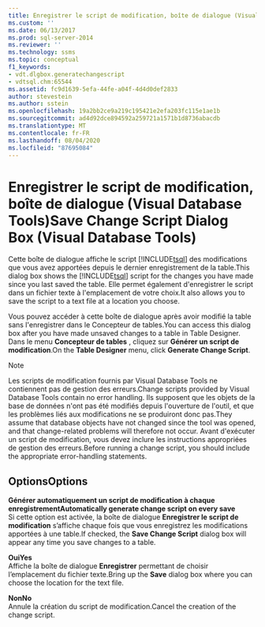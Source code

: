```yaml
---
title: Enregistrer le script de modification, boîte de dialogue (Visual Database Tools) | Microsoft Docs
ms.custom: ''
ms.date: 06/13/2017
ms.prod: sql-server-2014
ms.reviewer: ''
ms.technology: ssms
ms.topic: conceptual
f1_keywords:
- vdt.dlgbox.generatechangescript
- vdtsql.chm:65544
ms.assetid: fc9d1639-5efa-44fe-a04f-4d4d0def2833
author: stevestein
ms.author: sstein
ms.openlocfilehash: 19a2bb2ce9a219c195421e2efa203fc115e1ae1b
ms.sourcegitcommit: ad4d92dce894592a259721a1571b1d8736abacdb
ms.translationtype: MT
ms.contentlocale: fr-FR
ms.lasthandoff: 08/04/2020
ms.locfileid: "87695084"
---
```

# <a name="save-change-script-dialog-box-visual-database-tools"></a><span data-ttu-id="0b922-102">Enregistrer le script de modification, boîte de dialogue (Visual Database Tools)</span><span class="sxs-lookup"><span data-stu-id="0b922-102">Save Change Script Dialog Box (Visual Database Tools)</span></span>
  <span data-ttu-id="0b922-103">Cette boîte de dialogue affiche le script [!INCLUDE[tsql](../../includes/tsql-md.md)] des modifications que vous avez apportées depuis le dernier enregistrement de la table.</span><span class="sxs-lookup"><span data-stu-id="0b922-103">This dialog box shows the [!INCLUDE[tsql](../../includes/tsql-md.md)] script for the changes you have made since you last saved the table.</span></span> <span data-ttu-id="0b922-104">Elle permet également d'enregistrer le script dans un fichier texte à l'emplacement de votre choix.</span><span class="sxs-lookup"><span data-stu-id="0b922-104">It also allows you to save the script to a text file at a location you choose.</span></span>  
  
 <span data-ttu-id="0b922-105">Vous pouvez accéder à cette boîte de dialogue après avoir modifié la table sans l'enregistrer dans le Concepteur de tables.</span><span class="sxs-lookup"><span data-stu-id="0b922-105">You can access this dialog box after you have made unsaved changes to a table in Table Designer.</span></span> <span data-ttu-id="0b922-106">Dans le menu **Concepteur de tables** , cliquez sur **Générer un script de modification**.</span><span class="sxs-lookup"><span data-stu-id="0b922-106">On the **Table Designer** menu, click **Generate Change Script**.</span></span>  
  
> [!NOTE]  
>  <span data-ttu-id="0b922-107">Les scripts de modification fournis par Visual Database Tools ne contiennent pas de gestion des erreurs.</span><span class="sxs-lookup"><span data-stu-id="0b922-107">Change scripts provided by Visual Database Tools contain no error handling.</span></span> <span data-ttu-id="0b922-108">Ils supposent que les objets de la base de données n'ont pas été modifiés depuis l'ouverture de l'outil, et que les problèmes liés aux modifications ne se produiront donc pas.</span><span class="sxs-lookup"><span data-stu-id="0b922-108">They assume that database objects have not changed since the tool was opened, and that change-related problems will therefore not occur.</span></span> <span data-ttu-id="0b922-109">Avant d'exécuter un script de modification, vous devez inclure les instructions appropriées de gestion des erreurs.</span><span class="sxs-lookup"><span data-stu-id="0b922-109">Before running a change script, you should include the appropriate error-handling statements.</span></span>  
  
## <a name="options"></a><span data-ttu-id="0b922-110">Options</span><span class="sxs-lookup"><span data-stu-id="0b922-110">Options</span></span>  
 <span data-ttu-id="0b922-111">**Générer automatiquement un script de modification à chaque enregistrement**</span><span class="sxs-lookup"><span data-stu-id="0b922-111">**Automatically generate change script on every save**</span></span>  
 <span data-ttu-id="0b922-112">Si cette option est activée, la boîte de dialogue **Enregistrer le script de modification** s’affiche chaque fois que vous enregistrez les modifications apportées à une table.</span><span class="sxs-lookup"><span data-stu-id="0b922-112">If checked, the **Save Change Script** dialog box will appear any time you save changes to a table.</span></span>  
  
 <span data-ttu-id="0b922-113">**Oui**</span><span class="sxs-lookup"><span data-stu-id="0b922-113">**Yes**</span></span>  
 <span data-ttu-id="0b922-114">Affiche la boîte de dialogue **Enregistrer** permettant de choisir l’emplacement du fichier texte.</span><span class="sxs-lookup"><span data-stu-id="0b922-114">Bring up the **Save** dialog box where you can choose the location for the text file.</span></span>  
  
 <span data-ttu-id="0b922-115">**Non**</span><span class="sxs-lookup"><span data-stu-id="0b922-115">**No**</span></span>  
 <span data-ttu-id="0b922-116">Annule la création du script de modification.</span><span class="sxs-lookup"><span data-stu-id="0b922-116">Cancel the creation of the change script.</span></span>  
  
  
